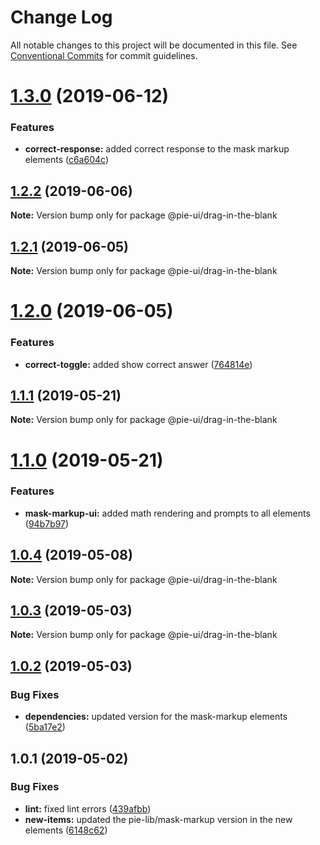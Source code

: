 # Change Log

All notable changes to this project will be documented in this file.
See [Conventional Commits](https://conventionalcommits.org) for commit guidelines.

# [1.3.0](https://github.com/pie-framework/pie-ui/compare/@pie-ui/drag-in-the-blank@1.2.2...@pie-ui/drag-in-the-blank@1.3.0) (2019-06-12)


### Features

* **correct-response:** added correct response to the mask markup elements ([c6a604c](https://github.com/pie-framework/pie-ui/commit/c6a604c))





## [1.2.2](https://github.com/pie-framework/pie-ui/compare/@pie-ui/drag-in-the-blank@1.2.1...@pie-ui/drag-in-the-blank@1.2.2) (2019-06-06)

**Note:** Version bump only for package @pie-ui/drag-in-the-blank





## [1.2.1](https://github.com/pie-framework/pie-ui/compare/@pie-ui/drag-in-the-blank@1.2.0...@pie-ui/drag-in-the-blank@1.2.1) (2019-06-05)

**Note:** Version bump only for package @pie-ui/drag-in-the-blank





# [1.2.0](https://github.com/pie-framework/pie-ui/compare/@pie-ui/drag-in-the-blank@1.1.1...@pie-ui/drag-in-the-blank@1.2.0) (2019-06-05)


### Features

* **correct-toggle:** added show correct answer ([764814e](https://github.com/pie-framework/pie-ui/commit/764814e))





## [1.1.1](https://github.com/pie-framework/pie-ui/compare/@pie-ui/drag-in-the-blank@1.1.0...@pie-ui/drag-in-the-blank@1.1.1) (2019-05-21)

**Note:** Version bump only for package @pie-ui/drag-in-the-blank





# [1.1.0](https://github.com/pie-framework/pie-ui/compare/@pie-ui/drag-in-the-blank@1.0.4...@pie-ui/drag-in-the-blank@1.1.0) (2019-05-21)


### Features

* **mask-markup-ui:** added math rendering and prompts to all elements ([94b7b97](https://github.com/pie-framework/pie-ui/commit/94b7b97))





## [1.0.4](https://github.com/pie-framework/pie-ui/compare/@pie-ui/drag-in-the-blank@1.0.3...@pie-ui/drag-in-the-blank@1.0.4) (2019-05-08)

**Note:** Version bump only for package @pie-ui/drag-in-the-blank





## [1.0.3](https://github.com/pie-framework/pie-ui/compare/@pie-ui/drag-in-the-blank@1.0.2...@pie-ui/drag-in-the-blank@1.0.3) (2019-05-03)

**Note:** Version bump only for package @pie-ui/drag-in-the-blank





## [1.0.2](https://github.com/pie-framework/pie-ui/compare/@pie-ui/drag-in-the-blank@1.0.1...@pie-ui/drag-in-the-blank@1.0.2) (2019-05-03)


### Bug Fixes

* **dependencies:** updated version for the mask-markup elements ([5ba17e2](https://github.com/pie-framework/pie-ui/commit/5ba17e2))





## 1.0.1 (2019-05-02)


### Bug Fixes

* **lint:** fixed lint errors ([439afbb](https://github.com/pie-framework/pie-ui/commit/439afbb))
* **new-items:** updated the pie-lib/mask-markup version in the new elements ([6148c62](https://github.com/pie-framework/pie-ui/commit/6148c62))
